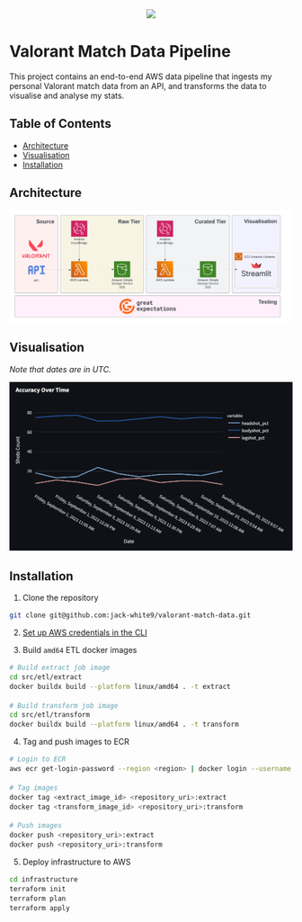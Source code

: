 <div align="center">
  <img src="https://upload.wikimedia.org/wikipedia/commons/thumb/f/fc/Valorant_logo_-_pink_color_version.svg/1200px-Valorant_logo_-_pink_color_version.svg.png" width="100" />
</div>

# Valorant Match Data Pipeline

This project contains an end-to-end AWS data pipeline that ingests my personal Valorant match data from an API, and transforms the data to visualise and analyse my stats.

## Table of Contents

- [Architecture](#architecture)
- [Visualisation](#visualisation)
- [Installation](#installation)

## Architecture

![Architecture diagram](docs/valorant_data_pipeline_architecture.png)

## Visualisation

_Note that dates are in UTC._

![Visualisation output](docs/example_visualisation.png)

## Installation

1. Clone the repository

```sh
git clone git@github.com:jack-white9/valorant-match-data.git
```

2. [Set up AWS credentials in the CLI](https://docs.aws.amazon.com/cli/latest/userguide/cli-configure-files.html)

3. Build `amd64` ETL docker images

```sh
# Build extract job image
cd src/etl/extract
docker buildx build --platform linux/amd64 . -t extract

# Build transform job image
cd src/etl/transform
docker buildx build --platform linux/amd64 . -t transform
```

4. Tag and push images to ECR

```sh
# Login to ECR
aws ecr get-login-password --region <region> | docker login --username AWS --password-stdin <aws_account_id>.dkr.ecr.<region>.amazonaws.com

# Tag images
docker tag <extract_image_id> <repository_uri>:extract
docker tag <transform_image_id> <repository_uri>:transform

# Push images
docker push <repository_uri>:extract
docker push <repository_uri>:transform
```

5. Deploy infrastructure to AWS

```sh
cd infrastructure
terraform init
terraform plan
terraform apply
```
